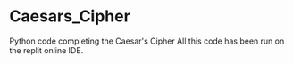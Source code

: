 # Caesars_Cipher
Python code completing the Caesar's Cipher
All this code has been run on the replit online IDE.
